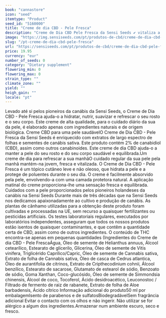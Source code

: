 ```yaml
---
book: "cannastore"
icon: "seed"
itemtype: "Product"
seed_id: "5160000"
title: "Creme de dia CBD - Pele Fresca"
description: "Creme de Dia CBD Pele Fresca da Sensi Seeds ✔ vitaliza a proteção da pele com canabidiol ✔ para rosto e corpo ✔ 100% orgânico ✔ apenas ingredientes naturais"
image: "https://img.sensiseeds.com/pt/produtos-de-cbd/creme-de-dia-cbd-pele-fresca-image.png"
slug: "/pt-creme-de-dia-cbd-pele-fresca"
url: "https://sensiseeds.com/pt/produtos-de-cbd/creme-de-dia-cbd-pele-fresca?a_aid=cannastore"
price: 19.95
currency: "eur"
number_of_seeds: 0
category: "Dietary supplement"
flowering_min: 0
flowering_max: 0
strain_type: ""
climate_zone: ""
yield: ""
heigh_gain: ""
locale: "pt"
---
```

Levado até si pelos pioneiros da canábis da Sensi Seeds, o Creme de Dia CBD - Pele Fresca ajuda-o a hidratar, nutrir, suavizar e refrescar o seu rosto e o seu corpo. Este creme de alta qualidade, para o cuidado diário da sua da pele, é elaborado apenas com ingredientes naturais e de origem biológica. Creme CBD para uma pele saudávelO Creme de Dia CBD - Pele Fresca da Sensi Seeds é enriquecido com extratos de largo espectro de folhas e sementes de canábis sativa. Este produto contém 2% de canabidiol (CBD), assim como outros canabinoides. Este creme de dia CBD ajuda-o a manter a pele do seu rosto e do seu corpo saudável e equilibrada.Um creme de dia para refrescar a sua manhãO cuidado regular da sua pele pela manhã mantém-na jovem, fresca e vitalizada. O Creme de Dia CBD - Pele Fresca é um tópico cutâneo leve e não oleoso, que hidrata a pele e a protege de poluentes durante o seu dia. O creme é facilmente absorvido pela pele, envolvendo-a com uma camada protetora natural. A aplicação matinal do creme proporciona-lhe uma sensação fresca e equilibrada. Cuidados com a pele proporcionados pelos pioneiros holandeses da canábis na Sensi Seeds Durante mais de três décadas que na Sensi Seeds nos dedicamos apaixonadamente ao cultivo e produção de canábis. As plantas de cânhamo utilizadas para a obtenção deste produto foram cultivadas e processadas na UE, sem recurso a quaisquer fertilizantes ou pesticidas artificiais. Os testes laboratoriais regulares, executados por laboratórios independentes, asseguram que todos os nossos produtos estão isentos de quaisquer contaminantes, e que contêm a quantidade certa de CBD, assim como de outros ingredientes. O conteúdo de THC encontra-se apenas em pequenas quantidades (Ingredientes do Creme de dia CBD - Pele FrescaÁgua, Óleo de semente de Helianthus annuus, Álcool cetearílico, Estearato de glicerilo, Glicerina, Óleo de semente de Vitis vinifera, Triglicérido Caprílico/Capric, Óleo de semente de Cannabis sativa, Extrato de folha de Cannabis sativa, Óleo de casca de Cedrus atlantica, Óleo de aurantifolia de citrinos, Extrato de Cripthecodinium cohnii, Álcool benzílico, Estearato de sacarose, Glutamato de estearol de sódio, Benzoato de sódio, Goma Xanthan, Coco-glucósido, Óleo de semente de Simmondsia chinensis, Álcool de coco, Tocoferol, Ácido desidroacético, Leuconostoc / Filtrado de fermento de raiz de rabanete, Extrato de folha de Aloe barbadensis, Ácido cítrico Informação adicional do produto50 ml por embalagemIsento de parabenos e de sulfatosBiodegradávelSem fragrância adicional Evitar o contacto com os olhos e não ingerir. Não utilizar se for alérgico a algum dos ingredientes.Armazenar num ambiente escuro, seco e fresco.
